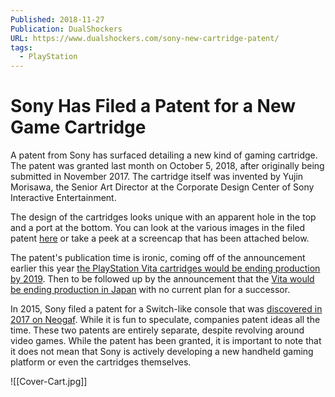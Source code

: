 ```yaml
---
Published: 2018-11-27
Publication: DualShockers
URL: https://www.dualshockers.com/sony-new-cartridge-patent/
tags:
  - PlayStation
---
```

# Sony Has Filed a Patent for a New Game Cartridge

A patent from Sony has surfaced detailing a new kind of gaming cartridge. The patent was granted last month on October 5, 2018, after originally being submitted in November 2017. The cartridge itself was invented by Yujin Morisawa, the Senior Art Director at the Corporate Design Center of Sony Interactive Entertainment.

The design of the cartridges looks unique with an apparent hole in the top and a port at the bottom. You can look at the various images in the filed patent [here](http://link.kipris.or.kr/link/main/sharePage_EN.jsp?reg_key=gaXejDaQeuOtyJld32oYgA==&APPLNO=3020170056196&DS_SEQ=M001) or take a peek at a screencap that has been attached below.

The patent's publication time is ironic, coming off of the announcement earlier this year [the PlayStation Vita cartridges would be ending production by 2019](https://www.dualshockers.com/ps-vita-game-cards-production-ending/). Then to be followed up by the announcement that the [Vita would be ending production in Japan](https://www.dualshockers.com/ps-vita-ending-production-no-successor/) with no current plan for a successor.

In 2015, Sony filed a patent for a Switch-like console that was [discovered in 2017 on Neogaf](https://www.neogaf.com/threads/this-sony-handheld-device-patent-looks-familiar.1344913/). While it is fun to speculate, companies patent ideas all the time. These two patents are entirely separate, despite revolving around video games. While the patent has been granted, it is important to note that it does not mean that Sony is actively developing a new handheld gaming platform or even the cartridges themselves.

![[Cover-Cart.jpg]]